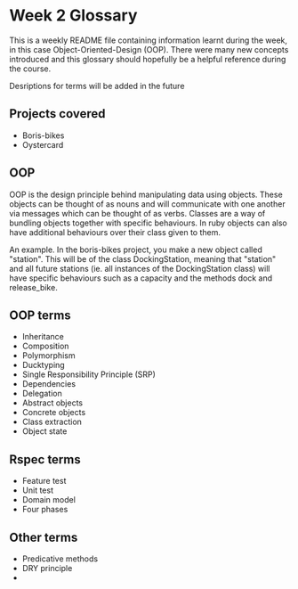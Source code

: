 # Week 2 Glossary

This is a weekly README file containing information learnt during the week, in this case Object-Oriented-Design (OOP). There were many new concepts introduced and this glossary should hopefully be a helpful reference during the course.

Desriptions for terms will be added in the future

## Projects covered

* Boris-bikes
* Oystercard

## OOP

OOP is the design principle behind manipulating data using objects. These objects can be thought of as nouns and will communicate with one another via messages which can be thought of as verbs. Classes are a way of bundling objects together with specific behaviours. In ruby objects can also have additional behaviours over their class given to them. 

An example. In the boris-bikes project, you make a new object called "station". This will be of the class DockingStation, meaning that "station" and all future stations (ie. all instances of the DockingStation class) will have specific behaviours such as a capacity and the methods dock and release_bike.

## OOP terms

* Inheritance
* Composition
* Polymorphism
* Ducktyping
* Single Responsibility Principle (SRP)
* Dependencies
* Delegation
* Abstract objects
* Concrete objects
* Class extraction
* Object state

## Rspec terms

* Feature test
* Unit test
* Domain model
* Four phases


## Other terms

* Predicative methods
* DRY principle
*
